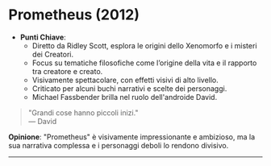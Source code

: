 # Prometheus  (2012)

- **Punti Chiave**: 
  - Diretto da Ridley Scott, esplora le origini dello Xenomorfo e i misteri dei Creatori.
  - Focus su tematiche filosofiche come l’origine della vita e il rapporto tra creatore e creato.
  - Visivamente spettacolare, con effetti visivi di alto livello.
  - Criticato per alcuni buchi narrativi e scelte dei personaggi.
  - Michael Fassbender brilla nel ruolo dell'androide David.

> "Grandi cose hanno piccoli inizi."  
> — David

**Opinione**: "Prometheus" è visivamente impressionante e ambizioso, ma la sua narrativa complessa e i personaggi deboli lo rendono divisivo.

---
